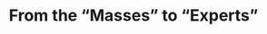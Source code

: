 --- 
title: From the “Masses” to “Experts”
layout:  who-governs
graphicTitle: 1873-1896; Centralized school governance, part 1
graphicImg: centralized-gov-graphic-2.jpg
graphiImgAlt: Diagram showing the relationship between voters, the mayor, and the school system 
graphicTitle2: 1902-1970; Centralized school governance, part 2
graphicImg2: centralized-gov-graphic-3.jpg
graphiImgAlt2: Diagram showing the relationship between voters, the mayor, borough presidents, and the school system 
draft: false
--- 